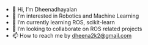 - 👋 Hi, I’m Dheenadhayalan
- 👀 I’m interested in Robotics and Machine Learning
- 🌱 I’m currently learning ROS, scikit-learn
- 💞️ I’m looking to collaborate on ROS related projects
- 📫 How to reach me by dheena2k2@gmail.com

<!---
dheena2k2/dheena2k2 is a ✨ special ✨ repository because its `README.md` (this file) appears on your GitHub profile.
You can click the Preview link to take a look at your changes.
--->
